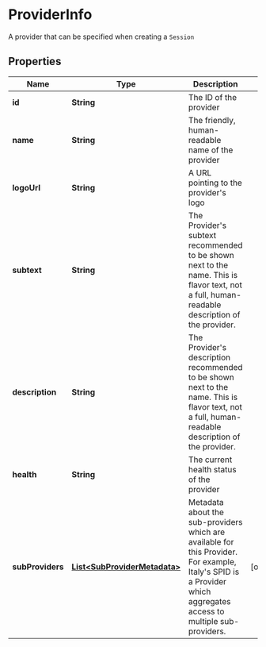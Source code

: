 

# ProviderInfo

A provider that can be specified when creating a `Session`

## Properties

| Name | Type | Description | Notes |
|------------ | ------------- | ------------- | -------------|
|**id** | **String** | The ID of the provider |  |
|**name** | **String** | The friendly, human-readable name of the provider |  |
|**logoUrl** | **String** | A URL pointing to the provider&#39;s logo |  |
|**subtext** | **String** | The Provider&#39;s subtext recommended to be shown next to the name.              This is flavor text, not a full, human-readable description of the provider. |  |
|**description** | **String** | The Provider&#39;s description recommended to be shown next to the name.              This is flavor text, not a full, human-readable description of the provider. |  |
|**health** | **String** | The current health status of the provider |  |
|**subProviders** | [**List&lt;SubProviderMetadata&gt;**](SubProviderMetadata.md) | Metadata about the sub-providers which are available for this Provider.              For example, Italy&#39;s SPID is a Provider which aggregates access to multiple sub-providers. |  [optional] |



